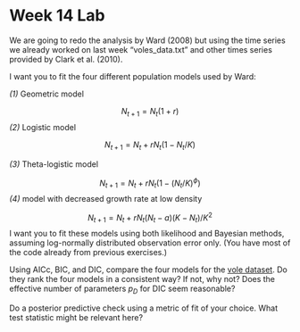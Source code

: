 Week 14 Lab
========================================================

We are going to redo the analysis by Ward (2008) but using the time series we already worked on last week “voles_data.txt” and other times series provided by Clark et al. (2010).

I want you to fit the four different population models used by Ward: 

*(1)* Geometric model

$$
N_{t+1} = N_{t}(1+r)
$$
*(2)* Logistic model

$$
N_{t+1} = N_{t} + r N_{t}(1-N_{t}/K)
$$

*(3)* Theta-logistic model

$$
N_{t+1} = N_{t} + r N_{t}(1-(N_{t}/K)^{\phi})
$$
*(4)* model with decreased growth rate at low density

$$
N_{t+1} = N_{t} + r N_{t}(N_{t}-a)(K-N_{t})/K^{2}
$$
I want you to fit these models using both likelihood and Bayesian methods, assuming log-normally distributed observation error only. (You have most of the code already from previous exercises.)

Using AICc, BIC, and DIC, compare the four models for the [vole dataset](https://github.com/hlynch/Bayesian2020/tree/master/_data/vole_data.txt). Do they rank the four models in a consistent way? If not, why not? Does the effective number of parameters $p_{D}$ for DIC seem reasonable?

Do a posterior predictive check using a metric of fit of your choice. What test statistic might be relevant here?

